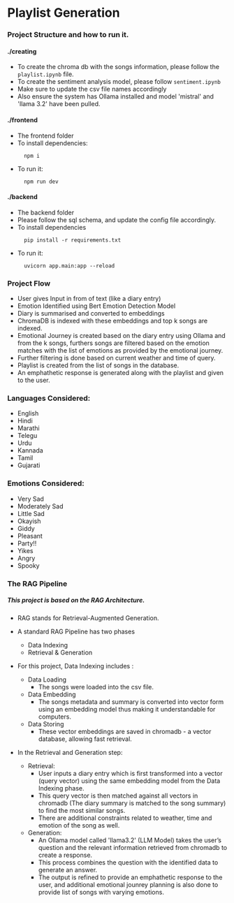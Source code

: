 # Playlist Generation 


### Project Structure and how to run it.


#### ./creating

- To create the chroma db with the songs information, please follow the ```playlist.ipynb``` file.
- To create the sentiment analysis model, please follow ```sentiment.ipynb```
- Make sure to update the csv file names accordingly
- Also ensure the system has Ollama installed and model 'mistral' and 'llama 3.2' have been pulled.

#### ./frontend
- The frontend folder
- To install dependencies:
  ```
    npm i
  ```
- To run it:
  ```
    npm run dev
  ```

#### ./backend
- The backend folder
- Please follow the sql schema, and update the config file accordingly.
- To install dependencies
  ```
    pip install -r requirements.txt
  ```
- To run it:
  ```
    uvicorn app.main:app --reload
  ```



### Project Flow

- User gives Input in from of text (like a diary entry)
- Emotion Identified using Bert Emotion Detection Model
- Diary is summarised and converted to embeddings
- ChromaDB is indexed with these embeddings and top k songs are indexed.
- Emotional Journey is created based on the diary entry using Ollama and from the k songs, furthers songs are filtered based on the emotion matches with the list of emotions as provided by the emotional journey.
- Further filtering is done based on current weather and time of query.
- Playlist is created from the list of songs in the database.
- An emphathetic response is generated along with the playlist and given to the user.


### Languages Considered: 
- English
- Hindi
- Marathi
- Telegu
- Urdu
- Kannada
- Tamil
- Gujarati


### Emotions Considered:
- Very Sad
- Moderately Sad
- Little Sad
- Okayish
- Giddy
- Pleasant
- Party!!
- Yikes 
- Angry
- Spooky


### The RAG Pipeline 

##### This project is based on the RAG Architecture.
- RAG stands for Retrieval-Augmented Generation.
- A standard RAG Pipeline has two phases
    - Data Indexing
    - Retrieval & Generation
- For this project, Data Indexing includes :
    - Data Loading
        - The songs were loaded into the csv file.
    - Data Embedding
        - The songs metadata and summary is converted into vector form using an embedding model thus making it understandable for computers.
    - Data Storing
        - These vector embeddings are saved in chromadb - a vector database, allowing fast retrieval.

- In the Retrieval and Generation step:
    - Retrieval:
        - User inputs a diary entry which is first transformed into a vector (query vector) using the same embedding model from the Data Indexing phase.
        - This query vector is then matched against all vectors in chromadb (The diary summary is matched to the song summary) to find the most similar songs.
        - There are additional constraints related to weather, time and emotion of the song as well.
    - Generation:
        - An Ollama model called 'llama3.2' (LLM Model) takes the user’s question and the relevant information retrieved from chromadb to create a response.
        - This process combines the question with the identified data to generate an answer.
        - The output is refined to provide an emphathetic response to the user, and additional emotional jounrey planning is also done to provide list of songs with varying emotions.



  

